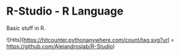 # R-Studio -  R Language

Basic stuff in R.

![Hits](https://hitcounter.pythonanywhere.com/count/tag.svg?url = https://github.com/Alejandroslab/R-Studio)

